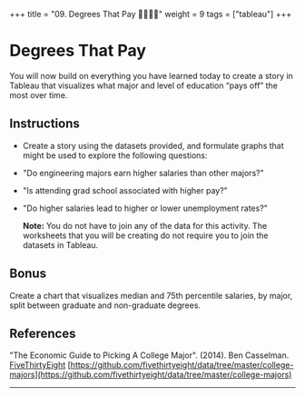 +++
title = "09. Degrees That Pay 👩‍🎓👨‍🎓"
weight = 9
tags = ["tableau"] 
+++

# Degrees That Pay

You will now build on everything you have learned today to create a story in Tableau that visualizes what major and level of education “pays off” the most over time.

## Instructions

* Create a story using the datasets provided, and formulate graphs that might be used to explore the following questions:

* "Do engineering majors earn higher salaries than other majors?"

* "Is attending grad school associated with higher pay?"

* "Do higher salaries lead to higher or lower unemployment rates?"

    **Note:** You do not have to join any of the data for this activity. The worksheets that you will be creating do not require you to join the datasets in Tableau.

## Bonus

Create a chart that visualizes median and 75th percentile salaries, by major, split between graduate and non-graduate degrees.

## References

"The Economic Guide to Picking A College Major". (2014). Ben Casselman. [FiveThirtyEight](https://fivethirtyeight.com/)
[https://github.com/fivethirtyeight/data/tree/master/college-majors](https://github.com/fivethirtyeight/data/tree/master/college-majors)

---